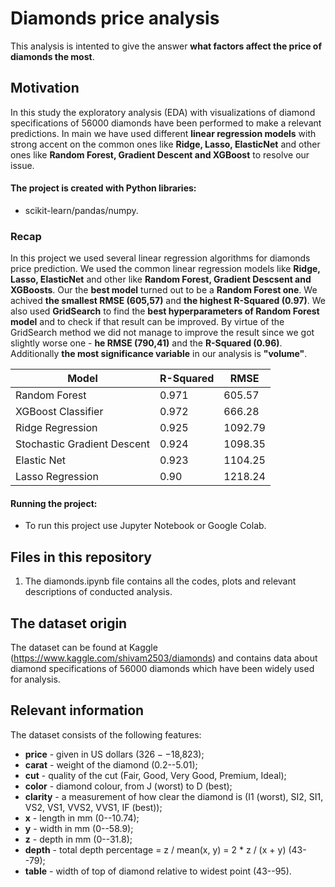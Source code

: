 # Diamonds price analysis

This analysis is intented to give the answer **what factors affect the price of diamonds the most**.

## Motivation

In this study the exploratory analysis (EDA) with visualizations of diamond specifications of 56000 diamonds have been performed to make a relevant predictions.
In main we have used different **linear regression models** with strong accent on the common ones like **Ridge, Lasso, ElasticNet** and other ones like **Random Forest, Gradient Descent and XGBoost** to resolve our issue.


#### The project is created with Python libraries:

 -  scikit-learn/pandas/numpy.

### Recap

In this project we used several linear regression algorithms for diamonds price prediction. We used the common linear regression models like **Ridge, Lasso, ElasticNet** and other like **Random Forest, Gradient Descsent and XGBoosts**. Our the **best model** turned out to be a **Random Forest one**. We achived **the smallest RMSE (605,57)** and **the highest R-Squared (0.97)**. We also used **GridSearch** to find the **best hyperparameters of Random Forest model** and to check if that result can be improved. By virtue of the GridSearch method we did not manage to improve the result since we got slightly worse one - **he RMSE (790,41)** and the **R-Squared (0.96)**. Additionally **the most significance variable** in our analysis is **"volume"**.

Model | R-Squared | RMSE
------------ | ------------- | -------------
Random Forest | 0.971 | 605.57
XGBoost Classifier | 0.972 | 666.28
Ridge Regression | 0.925 | 1092.79
Stochastic Gradient Descent | 0.924 | 1098.35
Elastic Net | 0.923 | 1104.25
Lasso Regression | 0.90 | 1218.24




#### Running the project:

* To run this project use Jupyter Notebook or Google Colab.

## Files in this repository

1. The diamonds.ipynb file contains all the codes, plots and relevant descriptions of conducted analysis.

## The dataset origin

The dataset can be found at Kaggle (https://www.kaggle.com/shivam2503/diamonds) and contains data about diamond specifications of 56000 diamonds which have been widely used for analysis.

## Relevant information

The dataset consists of the following features:

- **price** - given in US dollars ($326--$18,823);
- **carat** - weight of the diamond (0.2--5.01);
- **cut** - quality of the cut (Fair, Good, Very Good, Premium, Ideal);
- **color** - diamond colour, from J (worst) to D (best);
- **clarity** - a measurement of how clear the diamond is (I1 (worst), SI2, SI1, VS2, VS1, VVS2, VVS1, IF (best));
- **x** - length in mm (0--10.74);
- **y** - width in mm (0--58.9);
- **z** - depth in mm (0--31.8);
- **depth** - total depth percentage = z / mean(x, y) = 2 * z / (x + y) (43--79);
- **table** - width of top of diamond relative to widest point (43--95).


